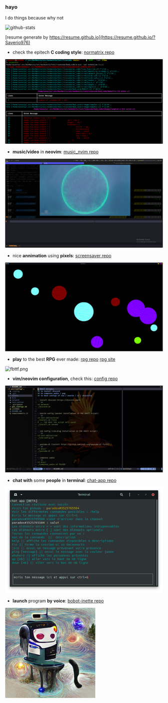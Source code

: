 ### hayo

I do things because why not

![github-stats](https://github-readme-stats.vercel.app/api/?username=Saverio976&count_private=true&theme=tokyonight&showicons=true)

[resume generate by https://resume.github.io](https://resume.github.io/?Saverio976)

- check the epitech **C coding style**:
[normatrix repo](https://github.com/Saverio976/NorMatrix)

![normatrix-example.png.png](https://raw.githubusercontent.com/Saverio976/NorMatrix/main/assets/example_normatrix.png)


- **music/video** in **neovim**:
[music_nvim repo](https://github.com/Saverio976/music.nvim)

![music_nvim](https://github.com/Saverio976/music.nvim/blob/main/assets/youtube_playlist_playing.png)


- nice **annimation** using **pixels**:
[screensaver repo](https://github.com/Saverio976/ScreenSaver)

![bubulle.png](https://github.com/Saverio976/ScreenSaver/blob/main/assets/screens/screen_5.png)


- **play** to the best **RPG** ever made:
[rpg repo](https://github.com/X-R-G-B/FlashBackToTheFuture)
[rpg site](https://x-r-g-b.github.io/html/creation_popup/fbttf.html)

![fbttf.png](https://x-r-g-b.github.io/assets/img/creation/fbttf.png)


- **vim/neovim configuration**, check this:
[config repo](https://github.com/Saverio976/config)

![neovim.png](https://github.com/Saverio976/config/blob/main/assets/open_one_file.png)


- **chat with** some **people** in **terminal**:
[chat-app repo](https://github.com/Saverio976/Chat-App-TUI)

![chat-app.png](https://github.com/Saverio976/Chat-App-TUI/blob/main/assets/image/chat_app_tui.png)


- **launch** program **by voice**:
[bobot-inette repo](https://github.com/Saverio976/bobot-inette)

![chat-robot.png](https://github.com/Saverio976/bobot-inette/blob/main/chat-robot.png)
